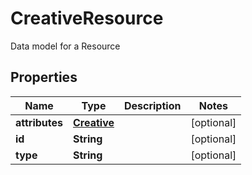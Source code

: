 

# CreativeResource

Data model for a Resource

## Properties

Name | Type | Description | Notes
------------ | ------------- | ------------- | -------------
**attributes** | [**Creative**](Creative.md) |  |  [optional]
**id** | **String** |  |  [optional]
**type** | **String** |  |  [optional]



